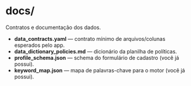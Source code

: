 # docs/
Contratos e documentação dos dados.

- **data_contracts.yaml** — contrato mínimo de arquivos/colunas esperados pelo app.
- **data_dictionary_policies.md** — dicionário da planilha de políticas.
- **profile_schema.json** — schema do formulário de cadastro (você já possui).
- **keyword_map.json** — mapa de palavras-chave para o motor (você já possui).